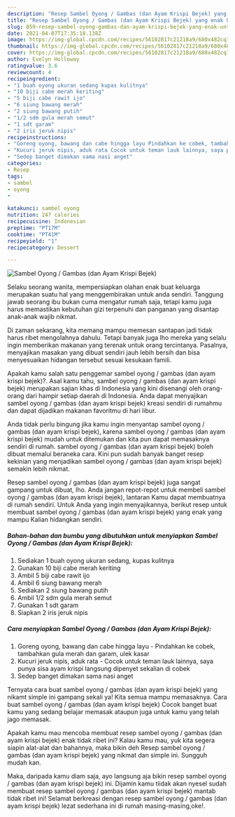 ```yaml
---
description: "Resep Sambel Oyong / Gambas (dan Ayam Krispi Bejek) yang enak Untuk Jualan"
title: "Resep Sambel Oyong / Gambas (dan Ayam Krispi Bejek) yang enak Untuk Jualan"
slug: 859-resep-sambel-oyong-gambas-dan-ayam-krispi-bejek-yang-enak-untuk-jualan
date: 2021-04-07T17:35:18.138Z
image: https://img-global.cpcdn.com/recipes/56102817c21218a9/680x482cq70/sambel-oyong-gambas-dan-ayam-krispi-bejek-foto-resep-utama.jpg
thumbnail: https://img-global.cpcdn.com/recipes/56102817c21218a9/680x482cq70/sambel-oyong-gambas-dan-ayam-krispi-bejek-foto-resep-utama.jpg
cover: https://img-global.cpcdn.com/recipes/56102817c21218a9/680x482cq70/sambel-oyong-gambas-dan-ayam-krispi-bejek-foto-resep-utama.jpg
author: Evelyn Holloway
ratingvalue: 3.6
reviewcount: 4
recipeingredient:
- "1 buah oyong ukuran sedang kupas kulitnya"
- "10 biji cabe merah keriting"
- "5 biji cabe rawit ijo"
- "6 siung bawang merah"
- "2 siung bawang putih"
- "1/2 sdm gula merah semut"
- "1 sdt garam"
- "2 iris jeruk nipis"
recipeinstructions:
- "Goreng oyong, bawang dan cabe hingga layu Pindahkan ke cobek, tambahkan gula merah dan garam, ulek kasar"
- "Kucuri jeruk nipis, aduk rata Cocok untuk teman lauk lainnya, saya punya sisa ayam krispi langsung dipenyet sekalian di cobek"
- "Sedep banget dimakan sama nasi anget"
categories:
- Resep
tags:
- sambel
- oyong
- 

katakunci: sambel oyong  
nutrition: 247 calories
recipecuisine: Indonesian
preptime: "PT17M"
cooktime: "PT41M"
recipeyield: "1"
recipecategory: Dessert

---
```



![Sambel Oyong / Gambas (dan Ayam Krispi Bejek)](https://img-global.cpcdn.com/recipes/56102817c21218a9/680x482cq70/sambel-oyong-gambas-dan-ayam-krispi-bejek-foto-resep-utama.jpg)

Selaku seorang wanita, mempersiapkan olahan enak buat keluarga merupakan suatu hal yang menggembirakan untuk anda sendiri. Tanggung jawab seorang ibu bukan cuma mengatur rumah saja, tetapi kamu juga harus memastikan kebutuhan gizi terpenuhi dan panganan yang disantap anak-anak wajib nikmat.

Di zaman  sekarang, kita memang mampu memesan santapan jadi tidak harus ribet mengolahnya dahulu. Tetapi banyak juga lho mereka yang selalu ingin memberikan makanan yang terenak untuk orang tercintanya. Pasalnya, menyajikan masakan yang dibuat sendiri jauh lebih bersih dan bisa menyesuaikan hidangan tersebut sesuai kesukaan famili. 



Apakah kamu salah satu penggemar sambel oyong / gambas (dan ayam krispi bejek)?. Asal kamu tahu, sambel oyong / gambas (dan ayam krispi bejek) merupakan sajian khas di Indonesia yang kini disenangi oleh orang-orang dari hampir setiap daerah di Indonesia. Anda dapat menyajikan sambel oyong / gambas (dan ayam krispi bejek) kreasi sendiri di rumahmu dan dapat dijadikan makanan favoritmu di hari libur.

Anda tidak perlu bingung jika kamu ingin menyantap sambel oyong / gambas (dan ayam krispi bejek), karena sambel oyong / gambas (dan ayam krispi bejek) mudah untuk ditemukan dan kita pun dapat memasaknya sendiri di rumah. sambel oyong / gambas (dan ayam krispi bejek) boleh dibuat memalui beraneka cara. Kini pun sudah banyak banget resep kekinian yang menjadikan sambel oyong / gambas (dan ayam krispi bejek) semakin lebih nikmat.

Resep sambel oyong / gambas (dan ayam krispi bejek) juga sangat gampang untuk dibuat, lho. Anda jangan repot-repot untuk membeli sambel oyong / gambas (dan ayam krispi bejek), lantaran Kamu dapat membuatnya di rumah sendiri. Untuk Anda yang ingin menyajikannya, berikut resep untuk membuat sambel oyong / gambas (dan ayam krispi bejek) yang enak yang mampu Kalian hidangkan sendiri.

<!--inarticleads1-->

##### Bahan-bahan dan bumbu yang dibutuhkan untuk menyiapkan Sambel Oyong / Gambas (dan Ayam Krispi Bejek):

1. Sediakan 1 buah oyong ukuran sedang, kupas kulitnya
1. Gunakan 10 biji cabe merah keriting
1. Ambil 5 biji cabe rawit ijo
1. Ambil 6 siung bawang merah
1. Sediakan 2 siung bawang putih
1. Ambil 1/2 sdm gula merah semut
1. Gunakan 1 sdt garam
1. Siapkan 2 iris jeruk nipis




<!--inarticleads2-->

##### Cara menyiapkan Sambel Oyong / Gambas (dan Ayam Krispi Bejek):

1. Goreng oyong, bawang dan cabe hingga layu - Pindahkan ke cobek, tambahkan gula merah dan garam, ulek kasar
1. Kucuri jeruk nipis, aduk rata - Cocok untuk teman lauk lainnya, saya punya sisa ayam krispi langsung dipenyet sekalian di cobek
1. Sedep banget dimakan sama nasi anget




Ternyata cara buat sambel oyong / gambas (dan ayam krispi bejek) yang nikamt simple ini gampang sekali ya! Kita semua mampu memasaknya. Cara buat sambel oyong / gambas (dan ayam krispi bejek) Cocok banget buat kamu yang sedang belajar memasak ataupun juga untuk kamu yang telah jago memasak.

Apakah kamu mau mencoba membuat resep sambel oyong / gambas (dan ayam krispi bejek) enak tidak ribet ini? Kalau kamu mau, yuk kita segera siapin alat-alat dan bahannya, maka bikin deh Resep sambel oyong / gambas (dan ayam krispi bejek) yang nikmat dan simple ini. Sungguh mudah kan. 

Maka, daripada kamu diam saja, ayo langsung aja bikin resep sambel oyong / gambas (dan ayam krispi bejek) ini. Dijamin kamu tiidak akan nyesel sudah membuat resep sambel oyong / gambas (dan ayam krispi bejek) mantab tidak ribet ini! Selamat berkreasi dengan resep sambel oyong / gambas (dan ayam krispi bejek) lezat sederhana ini di rumah masing-masing,oke!.

